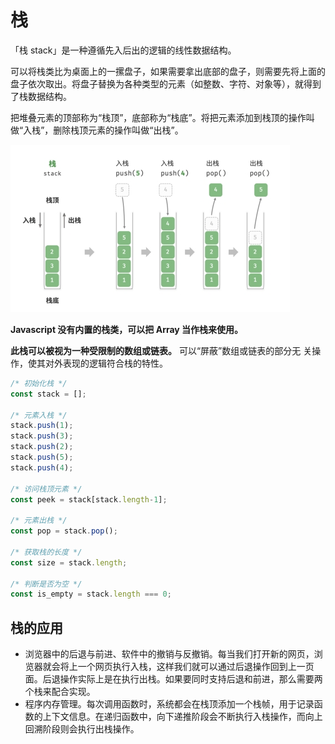 # 栈

「栈 stack」是一种遵循先入后出的逻辑的线性数据结构。

可以将栈类比为桌面上的一摞盘子，如果需要拿出底部的盘子，则需要先将上面的盘子依次取出。将盘子替换为各种类型的元素（如整数、字符、对象等），就得到了栈数据结构。

把堆叠元素的顶部称为“栈顶”，底部称为“栈底”。将把元素添加到栈顶的操作叫做“入栈”，删除栈顶元素的操作叫做“出栈”。

![栈的先入后出规则](./images/栈的先入后出规则.png)

**Javascript 没有内置的栈类，可以把 Array 当作栈来使用。**

**此栈可以被视为一种受限制的数组或链表。** 可以“屏蔽”数组或链表的部分无
关操作，使其对外表现的逻辑符合栈的特性。

```javascript
/* 初始化栈 */
const stack = [];

/* 元素入栈 */
stack.push(1);
stack.push(3);
stack.push(2);
stack.push(5);
stack.push(4);

/* 访问栈顶元素 */
const peek = stack[stack.length-1];

/* 元素出栈 */
const pop = stack.pop();

/* 获取栈的长度 */
const size = stack.length;

/* 判断是否为空 */
const is_empty = stack.length === 0;
```

## 栈的应用

- 浏览器中的后退与前进、软件中的撤销与反撤销。每当我们打开新的网页，浏览器就会将上一个网页执行入栈，这样我们就可以通过后退操作回到上一页面。后退操作实际上是在执行出栈。如果要同时支持后退和前进，那么需要两个栈来配合实现。
- 程序内存管理。每次调用函数时，系统都会在栈顶添加一个栈帧，用于记录函数的上下文信息。在递归函数中，向下递推阶段会不断执行入栈操作，而向上回溯阶段则会执行出栈操作。